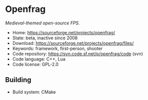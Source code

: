 # Openfrag

_Medieval-themed open-source FPS._

- Home: https://sourceforge.net/projects/openfrag/
- State: beta, inactive since 2008
- Download: https://sourceforge.net/projects/openfrag/files/
- Keywords: framework, first-person, shooter
- Code repository: https://svn.code.sf.net/p/openfrag/code (svn)
- Code language: C++, Lua
- Code license: GPL-2.0

## Building

- Build system: CMake
